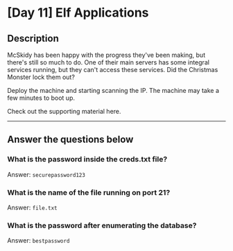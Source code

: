 # [Day 11] Elf Applications

## Description
McSkidy has been happy with the progress they've been making, but there's still so much to do. One of their main servers has some integral services running, but they can't access these services. Did the Christmas Monster lock them out? 

Deploy the machine and starting scanning the IP. The machine may take a few minutes to boot up. 

Check out the supporting material here.

----

## Answer the questions below

### What is the password inside the creds.txt file?
Answer: `securepassword123`

### What is the name of the file running on port 21?
Answer: `file.txt`

### What is the password after enumerating the database?
Answer: `bestpassword`
